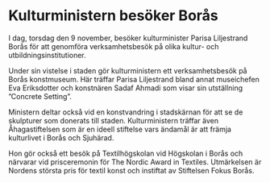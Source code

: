 # Kulturministern besöker Borås

I dag, torsdag den 9 november, besöker kulturminister Parisa Liljestrand Borås för att genomföra verksamhetsbesök på olika kultur- och utbildningsinstitutioner.

Under sin vistelse i staden gör kulturministern ett verksamhetsbesök på Borås konstmuseum. Här träffar Parisa Liljestrand bland annat museichefen Eva Eriksdotter och konstnären Sadaf Ahmadi som visar sin utställning ”Concrete Setting”.

Ministern deltar också vid en konstvandring i stadskärnan för att se de skulpturer som donerats till staden. Kulturministern träffar även Åhagastiftelsen som är en ideell stiftelse vars ändamål är att främja kulturlivet i Borås och Sjuhärad.

Hon gör också ett besök på Textilhögskolan vid Högskolan i Borås och närvarar vid prisceremonin för The Nordic Award in Textiles. Utmärkelsen är Nordens största pris för textil konst och instiftat av Stiftelsen Fokus Borås.
